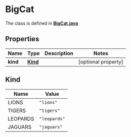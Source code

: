 

# BigCat

The class is defined in **[BigCat.java](../../src/main/java/org/openapitools/model/BigCat.java)**

## Properties

Name | Type | Description | Notes
------------ | ------------- | ------------- | -------------
**kind** | [**Kind**](#Kind) |  |  [optional property]

## Kind

Name | Value
---- | -----
LIONS | `"lions"`
TIGERS | `"tigers"`
LEOPARDS | `"leopards"`
JAGUARS | `"jaguars"`


